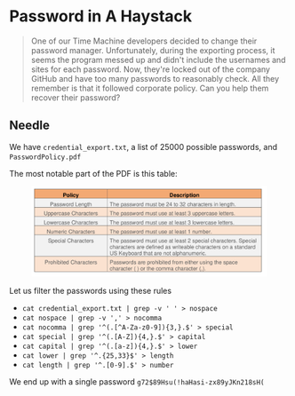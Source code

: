 # Password in A Haystack

> One of our Time Machine developers decided to change their password manager. Unfortunately, during the exporting process, it seems the program messed up and didn't include the usernames and sites for each password. Now, they're locked out of the company GitHub and have too many passwords to reasonably check. All they remember is that it followed corporate policy. Can you help them recover their password?

## Needle

We have `credential_export.txt`, a list of 25000 possible passwords, and `PasswordPolicy.pdf`

The most notable part of the PDF is this table:

<figure><img src="../../.gitbook/assets/image (3).png" alt=""><figcaption></figcaption></figure>

Let us filter the passwords using these rules

* `cat credential_export.txt | grep -v ' ' > nospace`
* `cat nospace | grep -v ',' > nocomma`
* `cat nocomma | grep '^(.[^A-Za-z0-9]){3,}.$' > special`
* `cat special | grep '^(.[A-Z]){4,}.$' > capital`
* `cat capital | grep '^(.[a-z]){4,}.$' > lower`
* `cat lower | grep '^.{25,33}$' > length`
* `cat length | grep '^.[0-9].$' > number`

We end up with a single password `g72$89Hsu(!haHasi-zx89yJKn218sH(`
